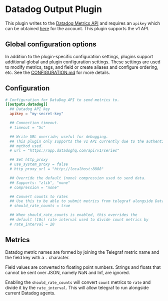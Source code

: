 # Datadog Output Plugin

This plugin writes to the [Datadog Metrics API][metrics] and requires an
`apikey` which can be obtained [here][apikey] for the account. This plugin
supports the v1 API.

## Global configuration options <!-- @/docs/includes/plugin_config.md -->

In addition to the plugin-specific configuration settings, plugins support
additional global and plugin configuration settings. These settings are used to
modify metrics, tags, and field or create aliases and configure ordering, etc.
See the [CONFIGURATION.md][CONFIGURATION.md] for more details.

[CONFIGURATION.md]: ../../../docs/CONFIGURATION.md#plugins

## Configuration

```toml @sample.conf
# Configuration for DataDog API to send metrics to.
[[outputs.datadog]]
  ## Datadog API key
  apikey = "my-secret-key"

  ## Connection timeout.
  # timeout = "5s"

  ## Write URL override; useful for debugging.
  ## This plugin only supports the v1 API currently due to the authentication
  ## method used.
  # url = "https://app.datadoghq.com/api/v1/series"

  ## Set http_proxy
  # use_system_proxy = false
  # http_proxy_url = "http://localhost:8888"

  ## Override the default (none) compression used to send data.
  ## Supports: "zlib", "none"
  # compression = "none"

  ## Convert counts to rates
  ## Use this to be able to submit metrics from telegraf alongside Datadog agent
  # should_rate_counts = true

  ## When should_rate_counts is enabled, this overrides the
  ## default (10s) rate interval used to divide count metrics by
  # rate_interval = 20
```

## Metrics

Datadog metric names are formed by joining the Telegraf metric name and the
field key with a `.` character.

Field values are converted to floating point numbers.  Strings and floats that
cannot be sent over JSON, namely NaN and Inf, are ignored.

Enabling the `should_rate_counts` will convert `count` metrics to `rate`
and divide it by the `rate_interval`. This will allow telegraf to run
alongside current Datadog agents.

[metrics]: https://docs.datadoghq.com/api/v1/metrics/#submit-metrics
[apikey]: https://app.datadoghq.com/account/settings#api
